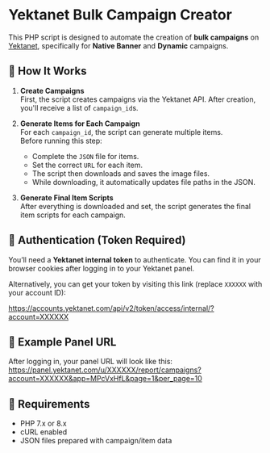 # Yektanet Bulk Campaign Creator

This PHP script is designed to automate the creation of **bulk campaigns** on [Yektanet](https://www.yektanet.com), specifically for **Native Banner** and **Dynamic** campaigns.

## 🚀 How It Works

1. **Create Campaigns**  
   First, the script creates campaigns via the Yektanet API. After creation, you'll receive a list of `campaign_id`s.

2. **Generate Items for Each Campaign**  
   For each `campaign_id`, the script can generate multiple items.  
   Before running this step:
   - Complete the `JSON` file for items.
   - Set the correct `URL` for each item.
   - The script then downloads and saves the image files.
   - While downloading, it automatically updates file paths in the JSON.

3. **Generate Final Item Scripts**  
   After everything is downloaded and set, the script generates the final item scripts for each campaign.

## 🔐 Authentication (Token Required)

You’ll need a **Yektanet internal token** to authenticate. You can find it in your browser cookies after logging in to your Yektanet panel.

Alternatively, you can get your token by visiting this link (replace `XXXXXX` with your account ID):

https://accounts.yektanet.com/api/v2/token/access/internal/?account=XXXXXX


## 🔗 Example Panel URL

After logging in, your panel URL will look like this:
https://panel.yektanet.com/u/XXXXXX/report/campaigns?account=XXXXXX&app=MPcVxHfL&page=1&per_page=10
## 🧰 Requirements

- PHP 7.x or 8.x
- cURL enabled
- JSON files prepared with campaign/item data
